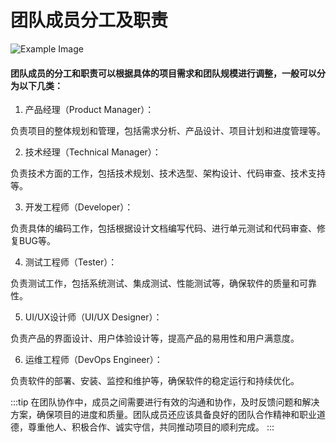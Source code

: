 # 团队成员分工及职责

![Example Image](/images/a.png)

#### 团队成员的分工和职责可以根据具体的项目需求和团队规模进行调整，一般可以分为以下几类：

1. 产品经理（Product Manager）：

负责项目的整体规划和管理，包括需求分析、产品设计、项目计划和进度管理等。

2. 技术经理（Technical Manager）：

负责技术方面的工作，包括技术规划、技术选型、架构设计、代码审查、技术支持等。

3. 开发工程师（Developer）：

负责具体的编码工作，包括根据设计文档编写代码、进行单元测试和代码审查、修复BUG等。

4. 测试工程师（Tester）：

负责测试工作，包括系统测试、集成测试、性能测试等，确保软件的质量和可靠性。

5. UI/UX设计师（UI/UX Designer）：

负责产品的界面设计、用户体验设计等，提高产品的易用性和用户满意度。

6. 运维工程师（DevOps Engineer）：

负责软件的部署、安装、监控和维护等，确保软件的稳定运行和持续优化。


:::tip
在团队协作中，成员之间需要进行有效的沟通和协作，及时反馈问题和解决方案，确保项目的进度和质量。团队成员还应该具备良好的团队合作精神和职业道德，尊重他人、积极合作、诚实守信，共同推动项目的顺利完成。
:::


